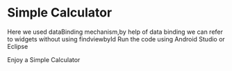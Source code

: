 # Simple Calculator

Here we used dataBinding mechanism,by help of data binding we can refer to widgets without using findviewbyId
Run the code using Android Studio or Eclipse

Enjoy a Simple Calculator
